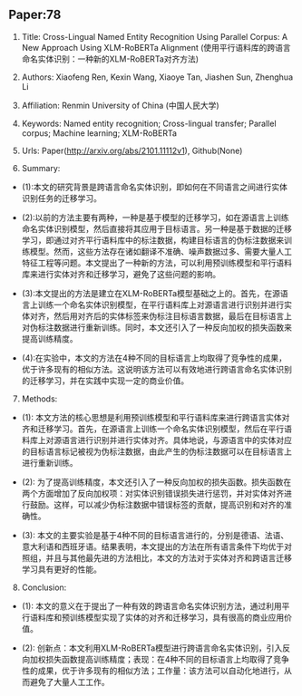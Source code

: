 ## Paper:78




1. Title: Cross-Lingual Named Entity Recognition Using Parallel Corpus: A New Approach Using XLM-RoBERTa Alignment (使用平行语料库的跨语言命名实体识别：一种新的XLM-RoBERTa对齐方法)

2. Authors: Xiaofeng Ren, Kexin Wang, Xiaoye Tan, Jiashen Sun, Zhenghua Li

3. Affiliation: Renmin University of China (中国人民大学)

4. Keywords: Named entity recognition; Cross-lingual transfer; Parallel corpus; Machine learning; XLM-RoBERTa

5. Urls: Paper(http://arxiv.org/abs/2101.11112v1), Github(None)

6. Summary: 

- (1):本文的研究背景是跨语言命名实体识别，即如何在不同语言之间进行实体识别任务的迁移学习。

- (2):以前的方法主要有两种，一种是基于模型的迁移学习，如在源语言上训练命名实体识别模型，然后直接将其应用于目标语言。另一种是基于数据的迁移学习，即通过对齐平行语料库中的标注数据，构建目标语言的伪标注数据来训练模型。然而，这些方法存在诸如翻译不准确、噪声数据过多、需要大量人工特征工程等问题。本文提出了一种新的方法，可以利用预训练模型和平行语料库来进行实体对齐和迁移学习，避免了这些问题的影响。

- (3):本文提出的方法是建立在XLM-RoBERTa模型基础之上的。首先，在源语言上训练一个命名实体识别模型，在平行语料库上对源语言进行识别并进行实体对齐，然后用对齐后的实体标签来伪标注目标语言数据，最后在目标语言上对伪标注数据进行重新训练。同时，本文还引入了一种反向加权的损失函数来提高训练精度。

- (4):在实验中，本文的方法在4种不同的目标语言上均取得了竞争性的成果，优于许多现有的相似方法。这说明该方法可以有效地进行跨语言命名实体识别的迁移学习，并在实践中实现一定的商业价值。
7. Methods: 

- (1): 本文方法的核心思想是利用预训练模型和平行语料库来进行跨语言实体对齐和迁移学习。首先，在源语言上训练一个命名实体识别模型，然后在平行语料库上对源语言进行识别并进行实体对齐。具体地说，与源语言中的实体对应的目标语言标记被视为伪标注数据，由此产生的伪标注数据可以在目标语言上进行重新训练。

- (2): 为了提高训练精度，本文还引入了一种反向加权的损失函数。损失函数在两个方面增加了反向加权项：对实体识别错误损失进行惩罚，并对实体对齐进行鼓励。这样，可以减少伪标注数据中错误标签的贡献，提高识别和对齐的准确性。

- (3): 本文的主要实验是基于4种不同的目标语言进行的，分别是德语、法语、意大利语和西班牙语。结果表明，本文提出的方法在所有语言条件下均优于对照组，并且与其他最先进的方法相比，本文的方法对于实体对齐和跨语言迁移学习具有更好的性能。





8. Conclusion: 

- (1): 本文的意义在于提出了一种有效的跨语言命名实体识别方法，通过利用平行语料库和预训练模型实现了实体的对齐和迁移学习，具有很高的商业应用价值。

- (2): 创新点：本文利用XLM-RoBERTa模型进行跨语言命名实体识别，引入反向加权损失函数提高训练精度；表现：在4种不同的目标语言上均取得了竞争性的成果，优于许多现有的相似方法；工作量：该方法可以自动化地进行，从而避免了大量人工工作。




